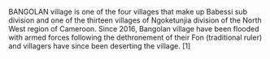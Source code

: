 BANGOLAN village is one of the four villages that make up Babessi sub division and one of the thirteen villages of Ngoketunjia division of the North West region of Cameroon. Since 2016, Bangolan village have been flooded with armed forces following the dethronement of their Fon (traditional ruler) and villagers have since been deserting the village. [1]
